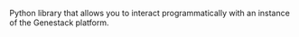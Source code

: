 Python library that allows you to interact programmatically with an instance of the Genestack platform.
